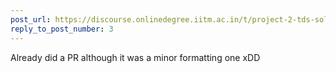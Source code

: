 ```yaml
---
post_url: https://discourse.onlinedegree.iitm.ac.in/t/project-2-tds-solver-shared-data-pool/169045/6
reply_to_post_number: 3
---
```

Already did a PR although it was a minor formatting one xDD